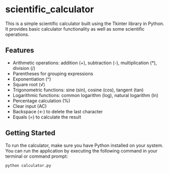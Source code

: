 # scientific_calculator

This is a simple scientific calculator built using the Tkinter library in Python. It provides basic calculator functionality as well as some scientific operations.

## Features

- Arithmetic operations: addition (+), subtraction (-), multiplication (*), division (/)
- Parentheses for grouping expressions
- Exponentiation (^)
- Square root (√)
- Trigonometric functions: sine (sin), cosine (cos), tangent (tan)
- Logarithmic functions: common logarithm (log), natural logarithm (ln)
- Percentage calculation (%)
- Clear input (AC)
- Backspace (←) to delete the last character
- Equals (=) to calculate the result

## Getting Started

To run the calculator, make sure you have Python installed on your system. You can run the application by executing the following command in your terminal or command prompt:

```bash
python calculator.py
